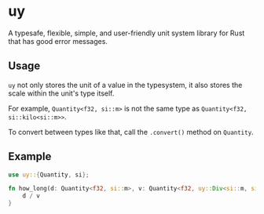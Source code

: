 # uy

A typesafe, flexible, simple, and user-friendly unit system library for Rust that has good error messages.

## Usage

`uy` not only stores the unit of a value in the typesystem, it also stores the scale within the unit's type itself.

For example, `Quantity<f32, si::m>` is not the same type as `Quantity<f32, si::kilo<si::m>>`.

To convert between types like that, call the `.convert()` method on `Quantity`.

## Example

```rust
use uy::{Quantity, si};

fn how_long(d: Quantity<f32, si::m>, v: Quantity<f32, uy::Div<si::m, si::s>>) -> Quantity<f32, si::s> {
    d / v
}
````
